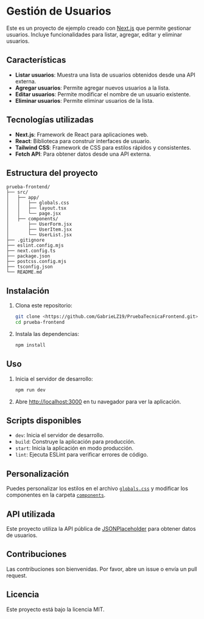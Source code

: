 # Gestión de Usuarios

Este es un proyecto de ejemplo creado con [Next.js](https://nextjs.org) que permite gestionar usuarios. Incluye funcionalidades para listar, agregar, editar y eliminar usuarios.

## Características

- **Listar usuarios**: Muestra una lista de usuarios obtenidos desde una API externa.
- **Agregar usuarios**: Permite agregar nuevos usuarios a la lista.
- **Editar usuarios**: Permite modificar el nombre de un usuario existente.
- **Eliminar usuarios**: Permite eliminar usuarios de la lista.

## Tecnologías utilizadas

- **Next.js**: Framework de React para aplicaciones web.
- **React**: Biblioteca para construir interfaces de usuario.
- **Tailwind CSS**: Framework de CSS para estilos rápidos y consistentes.
- **Fetch API**: Para obtener datos desde una API externa.

## Estructura del proyecto

```
prueba-frontend/
├── src/
│   ├── app/
│   │   ├── globals.css
│   │   ├── layout.tsx
│   │   └── page.jsx
│   ├── components/
│       ├── UserForm.jsx
│       ├── UserItem.jsx
│       └── UserList.jsx
├── .gitignore
├── eslint.config.mjs
├── next.config.ts
├── package.json
├── postcss.config.mjs
├── tsconfig.json
└── README.md
```

## Instalación

1. Clona este repositorio:

   ```bash
   git clone <https://github.com/GabrieLZ19/PruebaTecnicaFrontend.git>
   cd prueba-frontend
   ```

2. Instala las dependencias:

   ```bash
   npm install
   ```

## Uso

1. Inicia el servidor de desarrollo:

   ```bash
   npm run dev
   ```

2. Abre [http://localhost:3000](http://localhost:3000) en tu navegador para ver la aplicación.

## Scripts disponibles

- `dev`: Inicia el servidor de desarrollo.
- `build`: Construye la aplicación para producción.
- `start`: Inicia la aplicación en modo producción.
- `lint`: Ejecuta ESLint para verificar errores de código.

## Personalización

Puedes personalizar los estilos en el archivo [`globals.css`](src/app/globals.css) y modificar los componentes en la carpeta [`components`](src/components/).

## API utilizada

Este proyecto utiliza la API pública de [JSONPlaceholder](https://jsonplaceholder.typicode.com/) para obtener datos de usuarios.

## Contribuciones

Las contribuciones son bienvenidas. Por favor, abre un issue o envía un pull request.

## Licencia

Este proyecto está bajo la licencia MIT.
